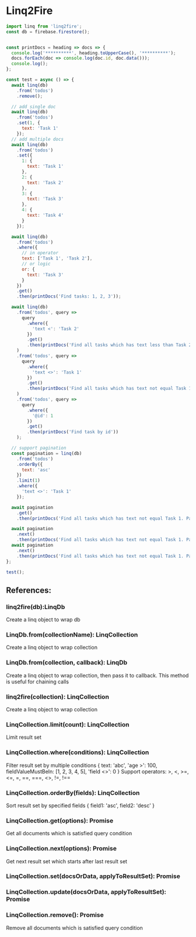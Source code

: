 # Linq2Fire

```js
import linq from 'linq2fire';
const db = firebase.firestore();


const printDocs = heading => docs => {
  console.log('**********', heading.toUpperCase(), '**********');
  docs.forEach(doc => console.log(doc.id, doc.data()));
  console.log();
};

const test = async () => {
  await linq(db)
    .from('todos')
    .remove();

  // add single doc
  await linq(db)
    .from('todos')
    .set(1, {
      text: 'Task 1'
    });
  // add multiple docs
  await linq(db)
    .from('todos')
    .set({
      1: {
        text: 'Task 1'
      },
      2: {
        text: 'Task 2'
      },
      3: {
        text: 'Task 3'
      },
      4: {
        text: 'Task 4'
      }
    });

  await linq(db)
    .from('todos')
    .where({
      // in operator
      text: ['Task 1', 'Task 2'],
      // or logic
      or: {
        text: 'Task 3'
      }
    })
    .get()
    .then(printDocs('Find tasks: 1, 2, 3'));

  await linq(db)
    .from('todos', query =>
      query
        .where({
          'text <': 'Task 2'
        })
        .get()
        .then(printDocs('Find all tasks which has text less than Task 2'))
    )
    .from('todos', query =>
      query
        .where({
          'text <>': 'Task 1'
        })
        .get()
        .then(printDocs('Find all tasks which has text not equal Task 1'))
    )
    .from('todos', query =>
      query
        .where({
          '@id': 1
        })
        .get()
        .then(printDocs('Find task by id'))
    );

  // support pagination
  const pagination = linq(db)
    .from('todos')
    .orderBy({
      text: 'asc'
    })
    .limit(1)
    .where({
      'text <>': 'Task 1'
    });

  await pagination
    .get()
    .then(printDocs('Find all tasks which has text not equal Task 1. Page 1'));

  await pagination
    .next()
    .then(printDocs('Find all tasks which has text not equal Task 1. Page 2'));
  await pagination
    .next()
    .then(printDocs('Find all tasks which has text not equal Task 1. Page 3'));
};

test();

```

## References:

### linq2fire(db):LinqDb
Create a linq object to wrap db

### LinqDb.from(collectionName): LinqCollection
Create a linq object to wrap collection

### LinqDb.from(collection, callback): LinqDb
Create a linq object to wrap collection, then pass it to callback. This method is useful for chaining calls

### linq2fire(collection): LinqCollection
Create a linq object to wrap collection

### LinqCollection.limit(count): LinqCollection
Limit result set

### LinqCollection.where(conditions): LinqCollection
Filter result set by multiple conditions { text: 'abc', 'age >': 100, fieldValueMustBeIn: [1, 2, 3, 4, 5], 'field <>': 0 }
Support operators: >, <, >=, <=, =, ==, ===, <>, !=, !==

### LinqCollection.orderBy(fields): LinqCollection
Sort result set by specified fields { field1: 'asc', field2: 'desc' }

### LinqCollection.get(options): Promise
Get all documents which is satisfied query condition

### LinqCollection.next(options): Promise
Get next result set which starts after last result set

### LinqCollection.set(docsOrData, applyToResultSet): Promise

### LinqCollection.update(docsOrData, applyToResultSet): Promise

### LinqCollection.remove(): Promise
Remove all documents which is satisfied query condition